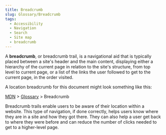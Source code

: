 ```yaml
---
title: Breadcrumb
slug: Glossary/Breadcrumb
tags:
  - Accessibility
  - Navigation
  - Search
  - Site map
  - breadcrumb
---
```


A **breadcrumb**, or breadcrumb trail, is a navigational aid that is typically placed between a site's header and the main content, displaying either a hierarchy of the current page in relation to the site's structure, from top level to current page, or a list of the links the user followed to get to the current page, in the order visited.

A location breadcrumb for this document might look something like this:

[MDN](/) > [Glossary](/en-US/docs/Glossary) > Breadcrumb

Breadcrumb trails enable users to be aware of their location within a website. This type of navigation, if done correctly, helps users know where they are in a site and how they got there. They can also help a user get back to where they were before and can reduce the number of clicks needed to get to a higher-level page.
